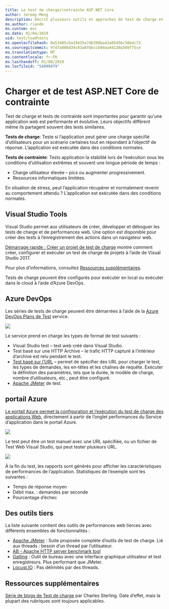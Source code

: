 ```yaml
---
title: Le test de charge/contrainte ASP.NET Core
author: Jeremy-Meng
description: Décrit plusieurs outils et approches de test de charge et de stress d’applications ASP.NET Core.
ms.author: riande
ms.custom: mvc
ms.date: 01/04/2019
uid: test/loadtests
ms.openlocfilehash: 0a53405cba19435a74b398ba42a05456c50bdc72
ms.sourcegitcommit: 97d7a00bd39c83a8f6bccb9daa44130a509f75ce
ms.translationtype: MT
ms.contentlocale: fr-FR
ms.lasthandoff: 01/08/2019
ms.locfileid: "54099479"
---
```

# <a name="load-and-stress-testing-aspnet-core"></a>Charger et de test ASP.NET Core de contrainte

Test de charge et tests de contrainte sont importantes pour garantir qu'une application web est performante et évolutive. Leurs objectifs diffèrent même ils partagent souvent des tests similaires.

**Tests de charge**: Teste si l’application peut gérer une charge spécifié d’utilisateurs pour un scénario certaines tout en répondant à l’objectif de réponse. L’application est exécutée dans des conditions normales.

**Tests de contrainte**: Tests application la stabilité lors de l’exécution sous les conditions d’utilisation extrêmes et souvent une longue période de temps :

* Charge utilisateur élevée – pics ou augmenter progressivement.
* Ressources informatiques limitées.  

En situation de stress, peut l’application récupérer et normalement revenir au comportement attendu ? L’application est exécutée dans des conditions normales.

## <a name="visual-studio-tools"></a>Visual Studio Tools

Visual Studio permet aux utilisateurs de créer, développer et déboguer les tests de charge et de performances web. Une option est disponible pour créer des tests à l’enregistrement des actions dans un navigateur web.

[Démarrage rapide : Créer un projet de test de charge](/visualstudio/test/quickstart-create-a-load-test-project?view=vs-2017) montre comment créer, configurer et exécuter un test de charge de projets à l’aide de Visual Studio 2017.

Pour plus d’informations, consultez [Ressources supplémentaires](#add).

Tests de charge peuvent être configurés pour exécuter en local ou exécuter dans le cloud à l’aide d’Azure DevOps.

## <a name="azure-devops"></a>Azure DevOps

Les séries de tests de charge peuvent être démarrées à l’aide de la [Azure DevOps Plans de Test](/azure/devops/test/load-test/index?view=vsts) service.

![](./load-tests/_static/azure-devops-load-test.png)

Le service prend en charge les types de format de test suivants :

- Visual Studio test – test web créé dans Visual Studio.
- Test basé sur une HTTP Archive – le trafic HTTP capturé à l’intérieur d’archive est relu pendant le test.
- [Test basé sur l’URL](/azure/devops/test/load-test/get-started-simple-cloud-load-test?view=vsts) – permet de spécifier des URL pour charger le test, les types de demandes, les en-têtes et les chaînes de requête. Exécuter la définition des paramètres, tels que la durée, le modèle de charge, nombre d’utilisateurs, etc., peut être configuré.
- [Apache JMeter](https://jmeter.apache.org/) de test.

## <a name="azure-portal"></a>portail Azure

[Le portail Azure permet la configuration et l’exécution du test de charge des applications Web,](/azure/devops/test/load-test/app-service-web-app-performance-test?view=vsts) directement à partir de l’onglet performances du Service d’application dans le portail Azure.

![](./load-tests/_static/azure-appservice-perf-test.png)

Le test peut être un test manuel avec une URL spécifiée, ou un fichier de Test Web Visual Studio, qui peut tester plusieurs URL.

![](./load-tests/_static/azure-appservice-perf-test-config.png)

À la fin du test, les rapports sont générés pour afficher les caractéristiques de performances de l’application. Statistiques de l’exemple sont les suivantes :

- Temps de réponse moyen
- Débit max. : demandes par seconde
- Pourcentage d’échec

## <a name="third-party-tools"></a>Des outils tiers

La liste suivante contient des outils de performances web tierces avec différents ensembles de fonctionnalités :

- [Apache JMeter](https://jmeter.apache.org/) : Suite proposée complète d’outils de test de charge. Lié aux threads : besoin d’un thread par l’utilisateur.
- [AB - Apache HTTP server benchmark tool](https://httpd.apache.org/docs/2.4/programs/ab.html)
- [Gatling](https://gatling.io/) : Outil de bureau avec une interface graphique utilisateur et test enregistreurs. Plus performant que JMeter.
- [Locust.IO](https://locust.io/) : Pas délimités par des threads.

<a name="add"></a>
## <a name="additional-resources"></a>Ressources supplémentaires

[Série de blogs de Test de charge](https://blogs.msdn.microsoft.com/charles_sterling/2015/06/01/load-test-series-part-i-creating-web-performance-tests-for-a-load-test/) par Charles Sterling. Date d’effet, mais la plupart des rubriques sont toujours applicables.